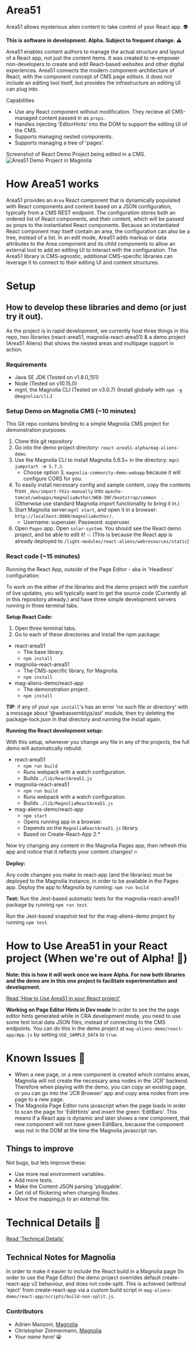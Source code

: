 # Area51
Area51 allows mysterious alien content to take control of your React app. :alien:

**This is software in development. Alpha. Subject to frequent change. :warning:**

Area51 enables content authors to manage the actual structure and layout of a React app, not just the content items. It was created to re-empower non-developers to create and edit React-based websites and other digital experiences. Area51 connects the modern component-architecture of React, with the component concept of CMS page editors.
It does not include an editing tool itself, but provides the infrastructure an editing UI can plug into.

Capabilities

* Use any React component without modification. They recieve all CMS-managed content passed in as `props`.
* Handles injecting 'EditorHints' into the DOM to support the editing UI of the CMS.
* Supports managing nested components.
* Supports managing a tree of 'pages'.

Screenshot of React Demo Project being edited in a CMS.
![Area51 Demo Project in Magnolia](mag-aliens-demo/_dev/README-demo-project.jpg)


# How Area51 works

Area51 provides an `Area` React component that is dynamically populated with React components and content based on a JSON configuration, typically from a CMS REST endpoint.
The configuration stores both an ordered list of React components, and their content, which will be passed as props to the instantiated React components. Because an instantiated React component may itself contain an area, the configuration can also be a tree, instead of a list.
In an edit mode, Area51 adds markup or data attributes to the Area component and its child components to allow an external tool to add an editing UI to interact with the configuration.
The Area51 library is CMS-agnostic, additional CMS-specific libraries can leverage it to connect to their editing UI and content structures.


# Setup
 
## How to develop these libraries and demo (or just try it out).

As the project is in rapid development, we currently host three things in this repo, two libraries (react-area51, magnolia-react-area51) & a demo project (Area51 Aliens) that shows the nested areas and multipage support in action.

### Requirements
* Java SE JDK (Tested on v1.8.0_151)
* Node (Tested on v10.15.0)
* mgnl, the Magnolia CLI (Tested on v3.0.7) (Install globally with `npm -g @magnolia/cli`.)
 
### Setup Demo on Magnolia CMS (~10 minutes)

This Git repo contains binding to a simple Magnolia CMS project for demonstration purposes.

1. Clone this git repository
2. Go into the demo project directory: `react-area51-alpha/mag-aliens-demo`.
3. Use the Magnolia CLI to install Magnolia 5.6.5+ in the directory: `mgnl jumpstart -m 5.7.2`. 
   * Choose option 3, `magnolia-community-demo-webapp` because it will configure CORS for you.
4. To easily install necessary config and sample content, copy the contents from `_dev/import-this-manually` into `apache-tomcat/webapps/magnoliaAuthor/WEB-INF/bootstrap/common 
`. (Otherwise use standard Magnolia import functionality to bring it in.)
5. Start Magnolia server:`mgnl start`, and open it in a browser: `http://localhost:8080/magnoliaAuthor/`. 
   * Username: superuser. Password: superuser.
6. Open `Pages` app. Open `solar-system`. You should see the React demo project, and be able to edit it! :boom: (This is because the React app is already deployed to `/light-modules/react-aliens/webresources/static`)




### React code (~15 minutes)
Running the React App, outside of the Page Editor - aka in 'Headless' configuration:

To work on the either of the libraries and the demo project with the comfort of live updates, you will typically want to get the source code (Currently all in this repository already.) and have three simple development servers running in three terminal tabs.

**Setup React Code:**

1. Open three terminal tabs.
2. Go to each of these directories and install the npm package:

* react-area51
  * The base library. 
  * `npm install`
* magnolia-react-area51
  * The CMS-specific library, for Magnolia.
  * `npm install`
* mag-aliens-demo/react-app
  * The demonstration project.
  * `npm install`

**TIP**: if any of your `npm install`'s has an error 'no such file or directory' with a message about '@webassemblyjs/ast' module, then try deleting the package-lock.json in that directory and running the install again.

**Running the React development setup:**

With this setup, whenever you change any file in any of the projects, the full demo will automatically rebuild.

* react-area51
  * `npm run build`
  * Runs webpack with a watch configuration.
  * Builds `./lib/ReactArea51.js`
* magnolia-react-area51
  * `npm run build`
  * Runs webpack with a watch configuration.
  * Builds `./lib/MagnoliaReactArea51.js`
* mag-aliens-demo/react-app
  * `npm start`
  * Opens running app in a browser.
  * Depends on the `MagnoliaReactArea51.js` library.
  * Based on Create-React-App 2.*
  
Now try changing any content in the Magnolia Pages app, then refresh this app and notice that it reflects your content changes! :fire:



**Deploy:**

Any code changes you make to react-app (and the libraries) must be deployed to the Magnolia instance, in order to be available in the Pages app. Deploy the app to Magnolia by running:
`npm run build`

**Test:**
Run the Jest-based automatic tests for the magnolia-react-area51 package by running `npm run test`.

Run the Jest-based snapshot test for the mag-aliens-demo project by running `npm test`.

# How to Use Area51 in your React project (When we're out of Alpha! :telescope:)

**Note: this is how it will work once we leave Alpha. For now both libraries and the demo are in this one project to facilitate experimentation and development.**

[Read 'How to Use Area51 in your React project'](/react-area51)

**Working on Page Editor Hints in Dev mode**
In order to see the the page editor hints generated while in CRA development mode, you need to use some test local data JSON files, instead of connecting to the CMS endpoints. You can do this in the demo project at `mag-aliens-demo/react-app/App.js` by setting `USE_SAMPLE_DATA` to `true`.

# Known Issues :grimacing:

* When a new page, or a new component is created which contains areas, Magnolia will not create the necessary area nodes in the 'JCR' backend. Therefore when playing with the demo, you can copy an existing page, or you can go into the 'JCR Browser' app and copy area nodes from one page to a new page.
* The Magnolia Page Editor runs javascript when the page loads in order to scan the page for 'EditHints' and insert the green 'EditBars'. This means if a React app is dynamic and later shows a new component, that new component will not have green EditBars, because the component was not in the DOM at the time the Magnolia javascript ran.


## Things to improve
Not bugs, but lets improve these:
* Use more real environment variables.
* Add more tests.
* Make the Content JSON parsing 'pluggable'.
* Get rid of flickering when changing Routes.
* Move the mapping.js to an external file.

# Technical Details :triangular_ruler:

[Read 'Technical Details'](/react-area51)

## Technical Notes for Magnolia
In order to make it easier to include the React build in a Magnolia page (In order to use the Page Editor) the demo project overrides default create-react-app v2 behaviour, and does not code-split. This is achieved (without 'eject' from create-react-app via a custom build script in `mag-aliens-demo/react-app/scripts/build-non-split.js`.

### Contributors

* Adrien Manzoni, [Magnolia](https://documentation.magnolia-cms.com)
* Christopher Zimmermann, [Magnolia](https://documentation.magnolia-cms.com)
* *Your name here!* :grinning:
